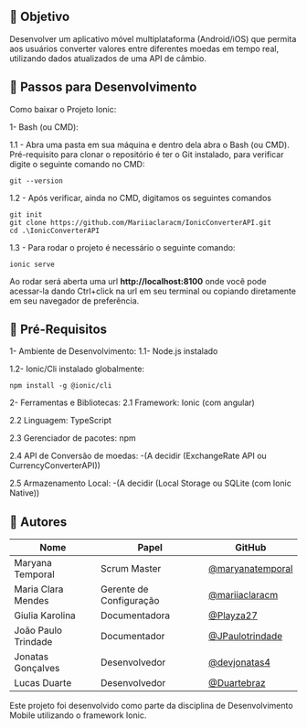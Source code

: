 ## 🎯 Objetivo
Desenvolver um aplicativo móvel multiplataforma (Android/iOS) que permita aos usuários converter valores entre diferentes moedas em tempo real, utilizando dados atualizados de uma API de câmbio.

## 🚀 Passos para Desenvolvimento

 Como baixar o Projeto Ionic:

1- Bash (ou CMD):

1.1 - Abra uma pasta em sua máquina e dentro dela abra o Bash (ou CMD). Pré-requisito para clonar o repositório é ter o Git instalado, para verificar digite o seguinte comando no CMD:

    git --version

1.2 - Após verificar, ainda no CMD, digitamos os seguintes comandos

    git init
    git clone https://github.com/Mariiaclaracm/IonicConverterAPI.git
    cd .\IonicConverterAPI

1.3 - Para rodar o projeto é necessário o seguinte comando:

    ionic serve

  Ao rodar será aberta uma url **http://localhost:8100** onde você pode acessar-la dando Ctrl+click na url em seu terminal ou copiando diretamente em seu navegador de preferência.

## 📱 Pré-Requisitos

1- Ambiente de Desenvolvimento:
  1.1- Node.js instalado
  
  1.2- Ionic/Cli instalado globalmente:

    npm install -g @ionic/cli


2- Ferramentas e Bibliotecas:
  2.1 Framework: Ionic (com angular)
  
  2.2 Linguagem: TypeScript
  
  2.3 Gerenciador de pacotes: npm
  
  2.4 API de Conversão de moedas:
    -(A decidir (ExchangeRate API ou CurrencyConverterAPI))
  
  2.5 Armazenamento Local:
    -(A decidir (Local Storage ou SQLite (com Ionic Native))


## 👥 Autores

| Nome                 | Papel                    | GitHub                                                 |
|----------------------|--------------------------|--------------------------------------------------------|
| Maryana Temporal     | Scrum Master             | [@maryanatemporal](https://github.com/maryanatemporal) |
| Maria Clara Mendes   | Gerente de Configuração  | [@mariiaclaracm](https://github.com/mariiaclaracm)     |
| Giulia Karolina      | Documentadora            | [@Playza27](https://github.com/Playza27)               |
| João Paulo Trindade  | Documentador             | [@JPaulotrindade](https://github.com/JPaulotrindade)   |
| Jonatas Gonçalves    | Desenvolvedor            | [@devjonatas4](https://github.com/devjonatas4)         |
| Lucas Duarte         | Desenvolvedor            | [@Duartebraz](https://github.com/Duartebraz)           |


Este projeto foi desenvolvido como parte da disciplina de Desenvolvimento Mobile utilizando o framework Ionic.



